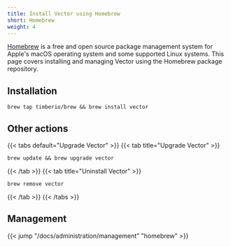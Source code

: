 ```yaml
---
title: Install Vector using Homebrew
short: Homebrew
weight: 4
---
```


[Homebrew] is a free and open source package management system for Apple's macOS operating system and some supported Linux systems. This page covers installing and managing Vector using the Homebrew package repository.

## Installation

```shell
brew tap timberio/brew && brew install vector
```

## Other actions

{{< tabs default="Upgrade Vector" >}}
{{< tab title="Upgrade Vector" >}}
```shell
brew update && brew upgrade vector
```
{{< /tab >}}
{{< tab title="Uninstall Vector" >}}
```shell
brew remove vector
```
{{< /tab >}}
{{< /tabs >}}

## Management

{{< jump "/docs/administration/management" "homebrew" >}}

[homebrew]: https://brew.sh
